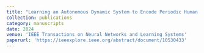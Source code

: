 ```yaml
---
title: "Learning an Autonomous Dynamic System to Encode Periodic Human Motion Skills"
collection: publications
category: manuscripts
date: 2024
venue: 'IEEE Transactions on Neural Networks and Learning Systems'
paperurl: 'https://ieeexplore.ieee.org/abstract/document/10530433'
---
```

